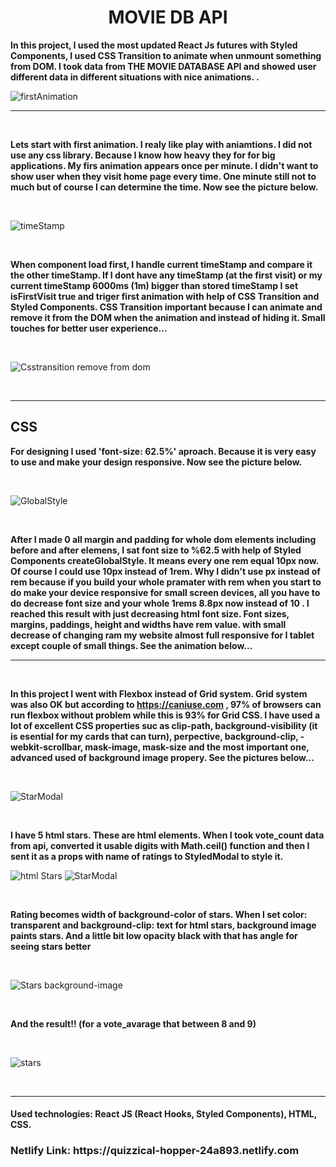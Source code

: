 <h1 style='text-align:center;'> MOVIE DB API </h1>
<strong> In this project, I used the most updated React Js futures with Styled Components, I used CSS Transition to animate when unmount something from DOM. I took data from THE MOVIE DATABASE API and showed user different data in different situations with nice animations. .</strong>

![firstAnimation](https://user-images.githubusercontent.com/57728302/75310802-da21c500-5822-11ea-859c-86246748a13e.gif)
<hr>

&nbsp;


<strong> Lets start with first animation. I realy like play with aniamtions. I did not use any css library. Because I know how heavy they for for big applications. My firs animation appears once per minute. I didn't want to show user when they visit home page every time. One minute still not to much but of course I can determine the time. Now see the picture below.  </strong>

&nbsp;

![timeStamp](https://user-images.githubusercontent.com/57728302/75311016-6fbd5480-5823-11ea-896e-2c7f7e4cf4c0.JPG)

&nbsp;


<strong> When component load first, I handle current timeStamp and compare it the other timeStamp. If I dont have any timeStamp (at the first visit) or my current timeStamp 6000ms (1m) bigger than stored timeStamp I set isFirstVisit true and triger first animation with help of CSS Transition and Styled Components. CSS Transition important because I can animate and remove it from the DOM when the animation and instead of hiding it. Small touches for better user experience...  </strong>

&nbsp;

![Csstransition remove from dom](https://user-images.githubusercontent.com/57728302/75311429-b6f81500-5824-11ea-935d-1fb4d27934ed.JPG)

&nbsp;

<hr>

<h2>CSS</h2>

<strong> For designing I used 'font-size: 62.5%' aproach. Because it is very easy to use and make your design responsive. Now see the picture below. </strong>

&nbsp;


![GlobalStyle](https://user-images.githubusercontent.com/57728302/75311710-adbb7800-5825-11ea-9d40-920450b366b6.JPG)


&nbsp;

<strong> After I made 0 all margin and padding for whole dom elements including before and after elemens, I sat font size to %62.5 with help of Styled Components createGlobalStyle. It means every one rem equal 10px now. Of course I could use 10px instead of 1rem. Why I didn't use px instead of rem because if you build your whole pramater with rem when you start to do make your device responsive for small screen devices, all you have to do decrease font size and your whole 1rems 8.8px now instead of 10 . I reached this result with just decreasing html font size. Font sizes, margins, paddings, height and widths have rem value. with small decrease of changing ram my website almost full responsive for I tablet except couple of small things. See the animation below... </strong>

<hr>

&nbsp;

<strong>In this project I went with Flexbox instead of Grid system. Grid system was also OK but according to https://caniuse.com , 97% of browsers can run flexbox without problem while this is 93% for Grid CSS. I have used a lot of excellent CSS properties suc as clip-path, background-visibility (it is esential for my cards that can turn), perpective, background-clip, -webkit-scrollbar, mask-image, mask-size and the most important one, advanced used of background image propery. See the pictures below... </strong>
</br>

&nbsp;

![StarModal](https://user-images.githubusercontent.com/57728302/75314021-8ddb8280-582c-11ea-94e1-05a58656c404.JPG)

&nbsp;

<strong> I have 5 html stars. These are html elements. When I took vote_count data from api, converted it usable digits with Math.ceil() function and then I sent it as a props with name of ratings to StyledModal to style it.</strong>

![html Stars](https://user-images.githubusercontent.com/57728302/75314274-41447700-582d-11ea-9778-eb305b796d7d.JPG)
![StarModal](https://user-images.githubusercontent.com/57728302/75314021-8ddb8280-582c-11ea-94e1-05a58656c404.JPG)

&nbsp;

<strong>Rating becomes width of background-color of stars. When I set color: transparent and background-clip: text for html stars, background image paints stars. And a little bit low opacity black with that has angle for seeing stars better  </strong>

&nbsp;

![Stars background-image](https://user-images.githubusercontent.com/57728302/75314596-350ce980-582e-11ea-8bd2-91712346dd6e.JPG)

&nbsp;


<strong> And the result!! (for a vote_avarage that between 8 and 9) </strong>

&nbsp;

![stars](https://user-images.githubusercontent.com/57728302/75314755-ad73aa80-582e-11ea-81c7-3ac35cc2aed6.JPG)

&nbsp;

<hr>




<h4><strong>Used technologies: </strong> React JS (React Hooks, Styled Components), HTML, CSS.  </h4>
<h3>Netlify Link: https://quizzical-hopper-24a893.netlify.com</h3>

